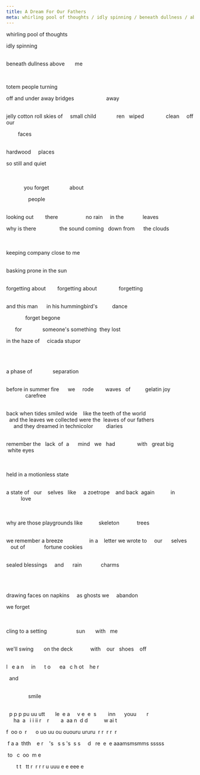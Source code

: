 ```yaml
---
title: A Dream For Our Fathers
meta: whirling pool of thoughts / idly spinning / beneath dullness / above / me
---
```


whirling&nbsp;pool&nbsp;of&nbsp;thoughts
<br>

idly&nbsp;spinning
<br>
<br>

beneath&nbsp;dullness
above
&nbsp;&nbsp;&nbsp;&nbsp;&nbsp;&nbsp;me
<!--excerpt--><br>

totem&nbsp;people&nbsp;turning
<br>

off&nbsp;and&nbsp;under
away&nbsp;bridges
&nbsp;&nbsp;&nbsp;&nbsp;&nbsp;&nbsp;&nbsp;&nbsp;&nbsp;&nbsp;&nbsp;&nbsp;&nbsp;&nbsp;&nbsp;&nbsp;&nbsp;&nbsp;&nbsp;&nbsp;&nbsp;away
<br>
<br>

jelly&nbsp;cotton&nbsp;roll
skies&nbsp;of
&nbsp;&nbsp;&nbsp;&nbsp;small&nbsp;child
&nbsp;&nbsp;&nbsp;&nbsp;&nbsp;&nbsp;&nbsp;&nbsp;&nbsp;&nbsp;&nbsp;&nbsp;&nbsp;ren
&nbsp;&nbsp;wiped
&nbsp;&nbsp;&nbsp;&nbsp;&nbsp;&nbsp;&nbsp;&nbsp;&nbsp;&nbsp;&nbsp;&nbsp;&nbsp;&nbsp;clean
&nbsp;&nbsp;&nbsp;&nbsp;off
our
<br>

&nbsp;&nbsp;&nbsp;&nbsp;&nbsp;&nbsp;&nbsp;&nbsp;faces
<br>
<br>

hardwood&nbsp;&nbsp;&nbsp;&nbsp;&nbsp;places
<br>

so&nbsp;still&nbsp;and
quiet
<br>
<br>
<br>

&nbsp;&nbsp;&nbsp;&nbsp;&nbsp;&nbsp;&nbsp;&nbsp;&nbsp;&nbsp;&nbsp;&nbsp;you&nbsp;forget
&nbsp;&nbsp;&nbsp;&nbsp;&nbsp;&nbsp;&nbsp;&nbsp;&nbsp;&nbsp;&nbsp;&nbsp;&nbsp;about
<br>

&nbsp;&nbsp;&nbsp;&nbsp;&nbsp;&nbsp;&nbsp;&nbsp;&nbsp;&nbsp;&nbsp;&nbsp;&nbsp;&nbsp;&nbsp;people
<br>
<br>

looking&nbsp;out
&nbsp;&nbsp;&nbsp;&nbsp;&nbsp;&nbsp;&nbsp;there
&nbsp;&nbsp;&nbsp;&nbsp;&nbsp;&nbsp;&nbsp;&nbsp;&nbsp;&nbsp;&nbsp;&nbsp;&nbsp;&nbsp;&nbsp;&nbsp;&nbsp;&nbsp;no&nbsp;rain
&nbsp;&nbsp;&nbsp;&nbsp;in&nbsp;the
&nbsp;&nbsp;&nbsp;&nbsp;&nbsp;&nbsp;&nbsp;&nbsp;&nbsp;&nbsp;&nbsp;&nbsp;leaves
<br>

why&nbsp;is&nbsp;there
&nbsp;&nbsp;&nbsp;&nbsp;&nbsp;&nbsp;&nbsp;&nbsp;&nbsp;&nbsp;&nbsp;&nbsp;&nbsp;&nbsp;&nbsp;the&nbsp;sound&nbsp;coming
&nbsp;&nbsp;down&nbsp;from
&nbsp;&nbsp;&nbsp;&nbsp;&nbsp;the
clouds
<br>
<br>
<br>

keeping&nbsp;company
close&nbsp;to&nbsp;me
<br>
<br>

basking&nbsp;prone&nbsp;in&nbsp;the&nbsp;sun
<br>
<br>

forgetting&nbsp;about
&nbsp;&nbsp;&nbsp;&nbsp;&nbsp;&nbsp;&nbsp;forgetting&nbsp;about
&nbsp;&nbsp;&nbsp;&nbsp;&nbsp;&nbsp;&nbsp;&nbsp;&nbsp;&nbsp;&nbsp;&nbsp;&nbsp;&nbsp;forgetting
<br>
<br>

and&nbsp;this&nbsp;man
&nbsp;&nbsp;&nbsp;&nbsp;&nbsp;in&nbsp;his&nbsp;hummingbird's
&nbsp;&nbsp;&nbsp;&nbsp;&nbsp;&nbsp;&nbsp;&nbsp;&nbsp;dance
<br>

&nbsp;&nbsp;&nbsp;&nbsp;&nbsp;&nbsp;
&nbsp;&nbsp;&nbsp;&nbsp;&nbsp;&nbsp;forget&nbsp;begone
<br>

&nbsp;&nbsp;&nbsp;&nbsp;&nbsp;&nbsp;for
&nbsp;&nbsp;&nbsp;&nbsp;&nbsp;&nbsp;&nbsp;&nbsp;&nbsp;&nbsp;&nbsp;&nbsp;&nbsp;someone's&nbsp;something
&nbsp;they&nbsp;lost
<br>

in&nbsp;the&nbsp;haze&nbsp;of
&nbsp;&nbsp;&nbsp;&nbsp;cicada&nbsp;stupor
<br>
<br>
<br>
<br>

a&nbsp;phase&nbsp;of
&nbsp;&nbsp;&nbsp;&nbsp;&nbsp;&nbsp;&nbsp;&nbsp;&nbsp;&nbsp;&nbsp;&nbsp;&nbsp;separation
<br>
<br>

before&nbsp;in&nbsp;summer&nbsp;fire
&nbsp;&nbsp;&nbsp;&nbsp;&nbsp;we&nbsp;&nbsp;&nbsp;&nbsp;&nbsp;rode&nbsp;&nbsp;&nbsp;&nbsp;&nbsp;&nbsp;&nbsp;&nbsp;waves&nbsp;&nbsp;&nbsp;of
&nbsp;&nbsp;&nbsp;&nbsp;&nbsp;&nbsp;&nbsp;&nbsp;&nbsp;gelatin&nbsp;joy
&nbsp;&nbsp;&nbsp;&nbsp;&nbsp;&nbsp;&nbsp;&nbsp;&nbsp;&nbsp;&nbsp;&nbsp;&nbsp;carefree
<br>
<br>

back&nbsp;when&nbsp;tides&nbsp;smiled&nbsp;wide
&nbsp;&nbsp;&nbsp;like&nbsp;the&nbsp;teeth&nbsp;of&nbsp;the&nbsp;world
&nbsp;&nbsp;and&nbsp;the&nbsp;leaves&nbsp;we&nbsp;collected&nbsp;were&nbsp;the
&nbsp;leaves&nbsp;of&nbsp;our&nbsp;fathers
&nbsp;&nbsp;&nbsp;&nbsp;&nbsp;and&nbsp;they&nbsp;dreamed&nbsp;in&nbsp;technicolor
&nbsp;&nbsp;&nbsp;&nbsp;&nbsp;&nbsp;&nbsp;&nbsp;diaries
<br>
<br>

remember&nbsp;the&nbsp;&nbsp;&nbsp;lack&nbsp;&nbsp;of&nbsp;&nbsp;a&nbsp;&nbsp;&nbsp;&nbsp;&nbsp;&nbsp;mind
&nbsp;&nbsp;we&nbsp;&nbsp;&nbsp;had
&nbsp;&nbsp;&nbsp;&nbsp;&nbsp;&nbsp;&nbsp;&nbsp;&nbsp;&nbsp;&nbsp;&nbsp;&nbsp;&nbsp;with&nbsp;&nbsp;&nbsp;great&nbsp;big
&nbsp;white&nbsp;eyes
<br>
<br>
<br>

held&nbsp;in&nbsp;a
motionless&nbsp;state
<br>
<br>

a&nbsp;state&nbsp;of&nbsp;&nbsp;&nbsp;our&nbsp;&nbsp;&nbsp;&nbsp;selves&nbsp;&nbsp;&nbsp;like
&nbsp;&nbsp;&nbsp;&nbsp;a&nbsp;zoetrope&nbsp;&nbsp;&nbsp;&nbsp;and&nbsp;back
&nbsp;again
&nbsp;&nbsp;&nbsp;&nbsp;&nbsp;&nbsp;&nbsp;&nbsp;&nbsp;&nbsp;in
&nbsp;&nbsp;&nbsp;&nbsp;&nbsp;&nbsp;&nbsp;&nbsp;&nbsp;&nbsp;love
<br>
<br>
<br>

why&nbsp;are&nbsp;those&nbsp;playgrounds&nbsp;like
&nbsp;&nbsp;&nbsp;&nbsp;&nbsp;&nbsp;&nbsp;&nbsp;&nbsp;&nbsp;skeleton
&nbsp;&nbsp;&nbsp;&nbsp;&nbsp;&nbsp;&nbsp;&nbsp;&nbsp;&nbsp;&nbsp;trees
<br>
<br>

we&nbsp;remember&nbsp;a&nbsp;breeze
&nbsp;&nbsp;&nbsp;&nbsp;&nbsp;&nbsp;&nbsp;&nbsp;&nbsp;&nbsp;&nbsp;&nbsp;&nbsp;&nbsp;&nbsp;&nbsp;&nbsp;in&nbsp;a&nbsp;&nbsp;&nbsp;&nbsp;letter
we&nbsp;wrote&nbsp;to
&nbsp;&nbsp;&nbsp;&nbsp;our&nbsp;&nbsp;&nbsp;&nbsp;&nbsp;&nbsp;selves
&nbsp;&nbsp;&nbsp;out&nbsp;of
&nbsp;&nbsp;&nbsp;&nbsp;&nbsp;&nbsp;&nbsp;&nbsp;&nbsp;&nbsp;&nbsp;&nbsp;fortune&nbsp;cookies
<br>
<br>

sealed&nbsp;blessings
&nbsp;&nbsp;&nbsp;&nbsp;and&nbsp;&nbsp;&nbsp;&nbsp;&nbsp;&nbsp;rain&nbsp;&nbsp;&nbsp;&nbsp;&nbsp;&nbsp;&nbsp;&nbsp;&nbsp;&nbsp;&nbsp;&nbsp;&nbsp;charms
<br>
<br>
<br>
<br>

drawing&nbsp;faces&nbsp;on&nbsp;napkins
&nbsp;&nbsp;&nbsp;&nbsp;as&nbsp;ghosts&nbsp;we&nbsp;&nbsp;&nbsp;&nbsp;&nbsp;abandon
<br>

we&nbsp;forget
<br>
<br>
<br>

cling&nbsp;to&nbsp;a&nbsp;setting
&nbsp;&nbsp;&nbsp;&nbsp;&nbsp;&nbsp;&nbsp;&nbsp;&nbsp;&nbsp;&nbsp;&nbsp;&nbsp;&nbsp;&nbsp;&nbsp;&nbsp;&nbsp;&nbsp;sun
&nbsp;&nbsp;&nbsp;&nbsp;&nbsp;&nbsp;with&nbsp;&nbsp;&nbsp;me
<br>
<br>

we'll&nbsp;swing
&nbsp;&nbsp;&nbsp;&nbsp;&nbsp;&nbsp;on&nbsp;the&nbsp;deck
&nbsp;&nbsp;&nbsp;&nbsp;&nbsp;&nbsp;&nbsp;&nbsp;&nbsp;&nbsp;&nbsp;with&nbsp;&nbsp;&nbsp;&nbsp;our&nbsp;&nbsp;&nbsp;shoes&nbsp;&nbsp;&nbsp;&nbsp;off
<br>
<br>

l&nbsp;&nbsp;&nbsp;e&nbsp;a&nbsp;n&nbsp;&nbsp;&nbsp;&nbsp;&nbsp;in&nbsp;&nbsp;&nbsp;&nbsp;&nbsp;&nbsp;t&nbsp;o
&nbsp;&nbsp;&nbsp;&nbsp;&nbsp;ea&nbsp;&nbsp;&nbsp;c&nbsp;h&nbsp;ot&nbsp;&nbsp;&nbsp;&nbsp;he&nbsp;r
<br>

&nbsp;&nbsp;and
<br>
<br>

&nbsp;&nbsp;&nbsp;&nbsp;&nbsp;&nbsp;&nbsp;&nbsp;&nbsp;&nbsp;&nbsp;&nbsp;&nbsp;&nbsp;&nbsp;smile
<br>
<br>

&nbsp;&nbsp;p&nbsp;p&nbsp;p&nbsp;pu&nbsp;uu&nbsp;utt&nbsp;&nbsp;&nbsp;&nbsp;&nbsp;&nbsp;&nbsp;le&nbsp;&nbsp;e&nbsp;a&nbsp;&nbsp;&nbsp;&nbsp;&nbsp;v&nbsp;e&nbsp;&nbsp;e&nbsp;&nbsp;s&nbsp;&nbsp;&nbsp;&nbsp;&nbsp;&nbsp;&nbsp;&nbsp;inn&nbsp;&nbsp;&nbsp;&nbsp;&nbsp;&nbsp;youu&nbsp;&nbsp;&nbsp;&nbsp;&nbsp;&nbsp;&nbsp;r
&nbsp;&nbsp;&nbsp;&nbsp;&nbsp;ha&nbsp;&nbsp;a&nbsp;&nbsp;&nbsp;i&nbsp;i&nbsp;ii&nbsp;r&nbsp;&nbsp;&nbsp;&nbsp;r&nbsp;&nbsp;&nbsp;&nbsp;&nbsp;&nbsp;&nbsp;&nbsp;a&nbsp;&nbsp;aa&nbsp;n&nbsp;&nbsp;d&nbsp;d
&nbsp;&nbsp;&nbsp;&nbsp;&nbsp;&nbsp;&nbsp;&nbsp;&nbsp;&nbsp;w&nbsp;ai&nbsp;t
<br>

f&nbsp;&nbsp;oo&nbsp;o&nbsp;&nbsp;r&nbsp;&nbsp;&nbsp;&nbsp;&nbsp;&nbsp;o&nbsp;uo&nbsp;uu&nbsp;ou&nbsp;ououru&nbsp;ururu&nbsp;&nbsp;r&nbsp;r&nbsp;&nbsp;r&nbsp;r&nbsp;&nbsp;r
<br>

&nbsp;f&nbsp;a&nbsp;a&nbsp;&nbsp;thth&nbsp;&nbsp;&nbsp;&nbsp;e&nbsp;r&nbsp;&nbsp;&nbsp;&nbsp;'s&nbsp;&nbsp;&nbsp;s&nbsp;s&nbsp;'s&nbsp;&nbsp;s&nbsp;s&nbsp;&nbsp;&nbsp;&nbsp;&nbsp;d&nbsp;&nbsp;&nbsp;re&nbsp;&nbsp;e&nbsp;&nbsp;e&nbsp;aaamsmsmms&nbsp;sssss
<br>

&nbsp;to&nbsp;&nbsp;&nbsp;c&nbsp;&nbsp;oo&nbsp;&nbsp;m&nbsp;e
<br>

&nbsp;&nbsp;&nbsp;&nbsp;&nbsp;&nbsp;&nbsp;t&nbsp;t&nbsp;&nbsp;&nbsp;tt&nbsp;r&nbsp;&nbsp;r&nbsp;r&nbsp;r&nbsp;u&nbsp;uuu&nbsp;e&nbsp;e&nbsp;eee&nbsp;e

